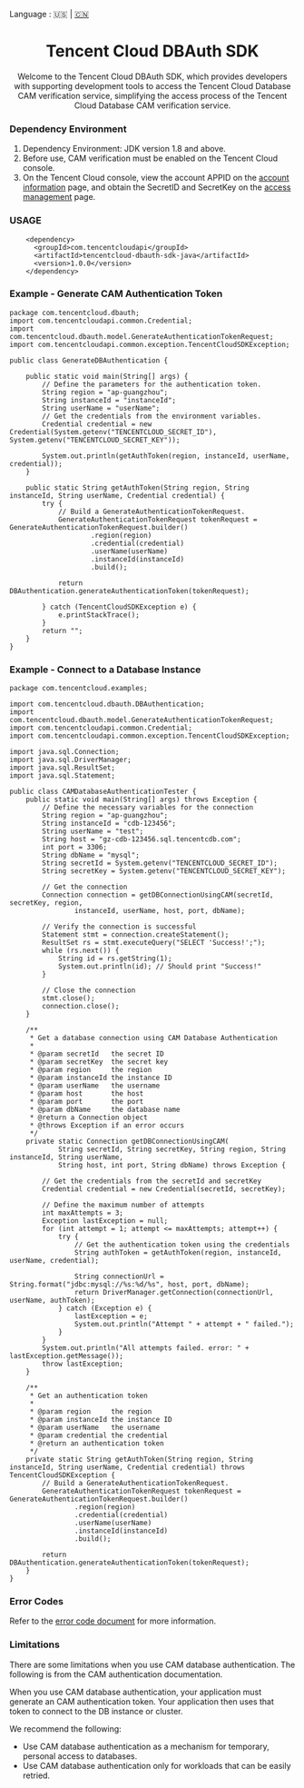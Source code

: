 Language : 🇺🇸 | [🇨🇳](./README.zh-CN.md)
<h1 align="center">Tencent Cloud DBAuth SDK</h1>
<div align="center">
Welcome to the Tencent Cloud DBAuth SDK, which provides developers with supporting development tools to access the Tencent Cloud Database CAM verification service, simplifying the access process of the Tencent Cloud Database CAM verification service.
</div>

### Dependency Environment
1. Dependency Environment: JDK version 1.8 and above.
2. Before use, CAM verification must be enabled on the Tencent Cloud console.
3. On the Tencent Cloud console, view the account APPID on the [account information](https://console.cloud.tencent.com/developer) page, and obtain the SecretID and SecretKey on the [access management](https://console.cloud.tencent.com/cam/capi) page.

### USAGE

```
    <dependency>
      <groupId>com.tencentcloudapi</groupId>
      <artifactId>tencentcloud-dbauth-sdk-java</artifactId>
      <version>1.0.0</version>
    </dependency>
```

### Example - Generate CAM Authentication Token

```
package com.tencentcloud.dbauth;
import com.tencentcloudapi.common.Credential;
import com.tencentcloud.dbauth.model.GenerateAuthenticationTokenRequest;
import com.tencentcloudapi.common.exception.TencentCloudSDKException;

public class GenerateDBAuthentication {

    public static void main(String[] args) {
        // Define the parameters for the authentication token.
        String region = "ap-guangzhou";
        String instanceId = "instanceId";
        String userName = "userName";
        // Get the credentials from the environment variables.
        Credential credential = new Credential(System.getenv("TENCENTCLOUD_SECRET_ID"), System.getenv("TENCENTCLOUD_SECRET_KEY"));

        System.out.println(getAuthToken(region, instanceId, userName, credential));
    }

    public static String getAuthToken(String region, String instanceId, String userName, Credential credential) {
        try {
            // Build a GenerateAuthenticationTokenRequest.
            GenerateAuthenticationTokenRequest tokenRequest = GenerateAuthenticationTokenRequest.builder()
                    .region(region)
                    .credential(credential)
                    .userName(userName)
                    .instanceId(instanceId)
                    .build();

            return DBAuthentication.generateAuthenticationToken(tokenRequest);

        } catch (TencentCloudSDKException e) {
            e.printStackTrace();
        }
        return "";
    }
}
```


### Example - Connect to a Database Instance

```
package com.tencentcloud.examples;

import com.tencentcloud.dbauth.DBAuthentication;
import com.tencentcloud.dbauth.model.GenerateAuthenticationTokenRequest;
import com.tencentcloudapi.common.Credential;
import com.tencentcloudapi.common.exception.TencentCloudSDKException;

import java.sql.Connection;
import java.sql.DriverManager;
import java.sql.ResultSet;
import java.sql.Statement;

public class CAMDatabaseAuthenticationTester {
    public static void main(String[] args) throws Exception {
        // Define the necessary variables for the connection
        String region = "ap-guangzhou";
        String instanceId = "cdb-123456";
        String userName = "test";
        String host = "gz-cdb-123456.sql.tencentcdb.com";
        int port = 3306;
        String dbName = "mysql";
        String secretId = System.getenv("TENCENTCLOUD_SECRET_ID");
        String secretKey = System.getenv("TENCENTCLOUD_SECRET_KEY");

        // Get the connection
        Connection connection = getDBConnectionUsingCAM(secretId, secretKey, region,
                instanceId, userName, host, port, dbName);

        // Verify the connection is successful
        Statement stmt = connection.createStatement();
        ResultSet rs = stmt.executeQuery("SELECT 'Success!';");
        while (rs.next()) {
            String id = rs.getString(1);
            System.out.println(id); // Should print "Success!"
        }

        // Close the connection
        stmt.close();
        connection.close();
    }

    /**
     * Get a database connection using CAM Database Authentication
     *
     * @param secretId   the secret ID
     * @param secretKey  the secret key
     * @param region     the region
     * @param instanceId the instance ID
     * @param userName   the username
     * @param host       the host
     * @param port       the port
     * @param dbName     the database name
     * @return a Connection object
     * @throws Exception if an error occurs
     */
    private static Connection getDBConnectionUsingCAM(
            String secretId, String secretKey, String region, String instanceId, String userName,
            String host, int port, String dbName) throws Exception {

        // Get the credentials from the secretId and secretKey
        Credential credential = new Credential(secretId, secretKey);

        // Define the maximum number of attempts
        int maxAttempts = 3;
        Exception lastException = null;
        for (int attempt = 1; attempt <= maxAttempts; attempt++) {
            try {
                // Get the authentication token using the credentials
                String authToken = getAuthToken(region, instanceId, userName, credential);

                String connectionUrl = String.format("jdbc:mysql://%s:%d/%s", host, port, dbName);
                return DriverManager.getConnection(connectionUrl, userName, authToken);
            } catch (Exception e) {
                lastException = e;
                System.out.println("Attempt " + attempt + " failed.");
            }
        }
        System.out.println("All attempts failed. error: " + lastException.getMessage());
        throw lastException;
    }

    /**
     * Get an authentication token
     *
     * @param region     the region
     * @param instanceId the instance ID
     * @param userName   the username
     * @param credential the credential
     * @return an authentication token
     */
    private static String getAuthToken(String region, String instanceId, String userName, Credential credential) throws TencentCloudSDKException {
        // Build a GenerateAuthenticationTokenRequest.
        GenerateAuthenticationTokenRequest tokenRequest = GenerateAuthenticationTokenRequest.builder()
                .region(region)
                .credential(credential)
                .userName(userName)
                .instanceId(instanceId)
                .build();

        return DBAuthentication.generateAuthenticationToken(tokenRequest);
    }
}
```

### Error Codes
Refer to the [error code document](https://cloud.tencent.com/document/product/598/33168) for more information.

### Limitations

There are some limitations when you use CAM database authentication. The following is from the CAM authentication
documentation.

When you use CAM database authentication, your application must generate an CAM authentication token. Your application
then uses that token to connect to the DB instance or cluster.

We recommend the following:

* Use CAM database authentication as a mechanism for temporary, personal access to databases.
* Use CAM database authentication only for workloads that can be easily retried.